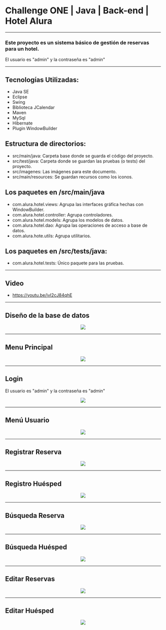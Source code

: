 # Challenge ONE | Java | Back-end | Hotel Alura
---

### Este proyecto es un sistema básico de gestión de reservas para un hotel. 

El usuario es "admin" y la contraseña es "admin"

---
## Tecnologías Utilizadas:

- Java SE
- Eclipse
- Swing
- Biblioteca JCalendar
- Maven
- MySql
- Hibernate
- Plugin WindowBuilder


## Estructura de directorios:
- src/main/java: Carpeta base donde se guarda el código del proyecto.
- src/test/java: Carpeta donde se guardan las pruebas (o tests) del proyecto.
- src/imagenes:  Las imágenes para este documento.
- src/main/resources: Se guardan recursos como los iconos.

## Los paquetes en /src/main/java
- com.alura.hotel.views:  Agrupa las interfaces gráfica hechas con WindowBuilder.
- com.alura.hotel.controller: Agrupa controladores.
- com.alura.hotel.models: Agrupa los modelos de datos.
- com.alura.hotel.dao:  Agrupa las operaciones de acceso a base de datos.
- com.alura.hote.utils: Agrupa utilitarios.

## Los paquetes en /src/tests/java:
- com.alura.hotel.tests: Único paquete para las pruebas.

---
## Video
- https://youtu.be/jvI2cJ84qhE

---

## Diseño de la base de datos

<p align="center">
<img src="imagenes/base-de-datos.jpg">
</p>

---

##  Menu Principal
<p align="center">
<img src="imagenes/menu-principal.png">
</p>

---

## Login
El usuario es "admin" y la contraseña es "admin"
<p align="center">
<img src="imagenes/login.png">
</p>

---

## Menú Usuario
<p align="center">
<img src="imagenes/menu-usuario.png">
</p>

---

## Registrar Reserva

<p align="center">
<img src="imagenes/registro-reserva.png">
</p>

---

## Registro Huésped

<p align="center">
<img src="registro-huesped.png">
</p>

---

## Búsqueda Reserva

<p align="center">
<img src="imagenes/busqueda-reserva.png">
</p>

---

## Búsqueda Huésped

<p align="center">
<img src="imagenes/busqueda-huesped.png">
</p>

---

## Editar Reservas

<p align="center">
<img src="imagenes/editar-reserva.png">
</p>

---

## Editar Huésped
<p align="center">
<img src="imagenes/editar-huesped.png">
</p>
